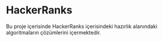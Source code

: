 # HackerRanks

Bu proje içerisinde HackerRanks içerisindeki hazırlık alanındaki algoritmaların çözümlerini içermektedir. 
